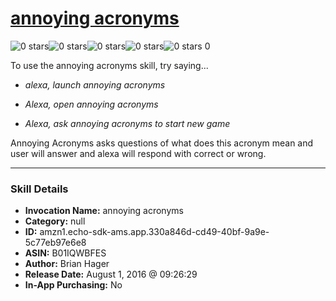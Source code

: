 # [annoying acronyms](http://alexa.amazon.com/#skills/amzn1.echo-sdk-ams.app.330a846d-cd49-40bf-9a9e-5c77eb97e6e8)
![0 stars](../../images/ic_star_border_black_18dp_1x.png)![0 stars](../../images/ic_star_border_black_18dp_1x.png)![0 stars](../../images/ic_star_border_black_18dp_1x.png)![0 stars](../../images/ic_star_border_black_18dp_1x.png)![0 stars](../../images/ic_star_border_black_18dp_1x.png) 0

To use the annoying acronyms skill, try saying...

* *alexa, launch annoying acronyms*

* *Alexa, open annoying acronyms*

* *Alexa, ask annoying acronyms to start new game*

Annoying Acronyms asks questions of what does this acronym mean and user will answer and alexa will respond with correct or wrong.

***

### Skill Details

* **Invocation Name:** annoying acronyms
* **Category:** null
* **ID:** amzn1.echo-sdk-ams.app.330a846d-cd49-40bf-9a9e-5c77eb97e6e8
* **ASIN:** B01IQWBFES
* **Author:** Brian Hager
* **Release Date:** August 1, 2016 @ 09:26:29
* **In-App Purchasing:** No
